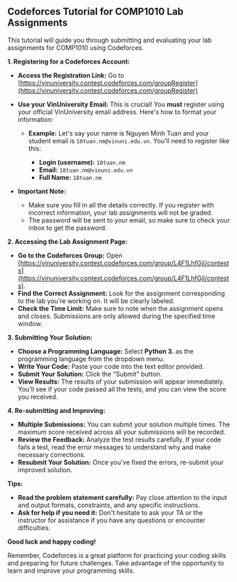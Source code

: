 ##  Codeforces Tutorial for COMP1010 Lab Assignments 

This tutorial will guide you through submitting and evaluating your lab assignments for COMP1010 using Codeforces.

**1. Registering for a Codeforces Account:**

* **Access the Registration Link:** Go to [https://vinuniversity.contest.codeforces.com/groupRegister](https://vinuniversity.contest.codeforces.com/groupRegister)
* **Use your VinUniversity Email:** This is crucial!  You **must** register using your official VinUniversity email address.  Here's how to format your information:

   - **Example:** Let's say your name is Nguyen Minh Tuan and your student email is `18tuan.nm@vinuni.edu.vn`.  You'll need to register like this:

      - **Login (username):** `18tuan.nm`
      - **Email:** `18tuan.nm@vinuni.edu.vn`
      - **Full Name:** `18tuan.nm`

* **Important Note:** 
    - Make sure you fill in all the details correctly.  If you register with incorrect information, your lab assignments will not be graded.
    - The password will be sent to your email, so make sure to check your inbox to get the password.

**2. Accessing the Lab Assignment Page:**

* **Go to the Codeforces Group:** Open [https://vinuniversity.contest.codeforces.com/group/L4F1LhfGjI/contests](https://vinuniversity.contest.codeforces.com/group/L4F1LhfGjI/contests).
* **Find the Correct Assignment:** Look for the assignment corresponding to the lab you're working on. It will be clearly labeled. 
* **Check the Time Limit:** Make sure to note when the assignment opens and closes.  Submissions are only allowed during the specified time window.

**3. Submitting Your Solution:**

* **Choose a Programming Language:** Select **Python 3.** as the programming language from the dropdown menu.
* **Write Your Code:**  Paste your code into the text editor provided. 
* **Submit Your Solution:** Click the "Submit" button. 
* **View Results:**  The results of your submission will appear immediately. You'll see if your code passed all the tests, and you can view the score you received.

**4. Re-submitting and Improving:**

* **Multiple Submissions:**  You can submit your solution multiple times. The maximum score received across all your submissions will be recorded.
* **Review the Feedback:** Analyze the test results carefully. If your code fails a test, read the error messages to understand why and make necessary corrections.
* **Resubmit Your Solution:** Once you've fixed the errors, re-submit your improved solution.

**Tips:**

* **Read the problem statement carefully:** Pay close attention to the input and output formats, constraints, and any specific instructions.
* **Ask for help if you need it:** Don't hesitate to ask your TA or the instructor for assistance if you have any questions or encounter difficulties.

**Good luck and happy coding!**

Remember, Codeforces is a great platform for practicing your coding skills and preparing for future challenges.  Take advantage of the opportunity to learn and improve your programming skills.

